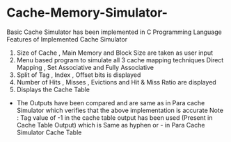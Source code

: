 # Cache-Memory-Simulator-
Basic Cache Simulator has been implemented in C Programming Language
Features of Implemented Cache Simulator
1. Size of Cache , Main Memory and Block Size are taken as user input
2. Menu based program to simulate all 3 cache mapping techniques Direct
Mapping , Set Associative and Fully Associative
3. Split of Tag , Index , Offset bits is displayed
4. Number of Hits , Misses , Evictions and Hit & Miss Ratio are displayed
5. Displays the Cache Table
* The Outputs have been compared and are same as in Para cache
Simulator which verifies that the above implementation is accurate
Note : Tag value of -1 in the cache table output has been used
(Present in Cache Table Output) which is Same as hyphen or - in Para
Cache Simulator Cache Table
